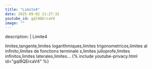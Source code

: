 ```yaml
---
title: "Limite4"
date: 2025-09-02 21:27:32 
youtube_id: gql8QErcaV4
image: ""
---
```

description: |
  Limite4
  
  limites,tangente,limites logarithmiques,limites trigonometricos,limites al infinito,limites de fonctions terminale s,limites julioprofe,limites infinitos,limites laterales,limites...
{% include youtube-privacy.html id="gql8QErcaV4" %}
